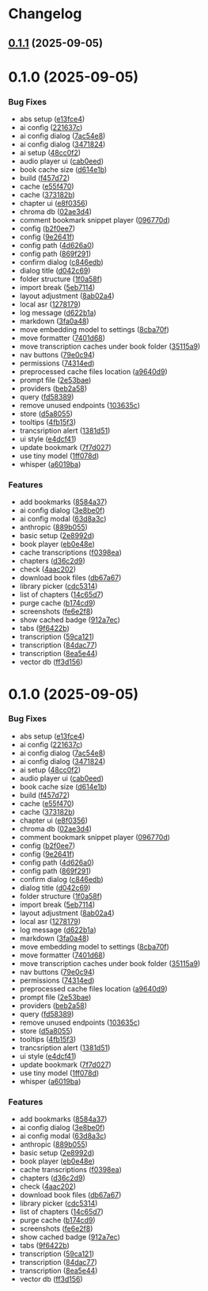 # Changelog

## [0.1.1](https://github.com/shakogegia/audioscribe/compare/0.1.0...0.1.1) (2025-09-05)

# 0.1.0 (2025-09-05)


### Bug Fixes

* abs setup ([e13fce4](https://github.com/shakogegia/audioscribe/commit/e13fce4663f5a7ef1b6f45326e07615a0b4ca0d2))
* ai config ([221637c](https://github.com/shakogegia/audioscribe/commit/221637cde6ccd914f1f0e64e0e9f61cb8faa0788))
* ai config dialog ([7ac54e8](https://github.com/shakogegia/audioscribe/commit/7ac54e8b495fa17a6fd388be1fe210f728dbea36))
* ai config dialog ([3471824](https://github.com/shakogegia/audioscribe/commit/347182429e5196f76badbe0b86df3b74ee3069d8))
* ai setup ([48cc0f2](https://github.com/shakogegia/audioscribe/commit/48cc0f24c0298a6c6b597f62baaf1d5884542f7f))
* audio player ui ([cab0eed](https://github.com/shakogegia/audioscribe/commit/cab0eed6a612474f9b1672147aa7e0f9163fd68a))
* book cache size ([d614e1b](https://github.com/shakogegia/audioscribe/commit/d614e1b458beaeaf9bcee77367de48de5eee12e1))
* build ([f457d72](https://github.com/shakogegia/audioscribe/commit/f457d726f54c1d1c7a4e7d00630748671554266a))
* cache ([e55f470](https://github.com/shakogegia/audioscribe/commit/e55f47013f172a1262307c698fbdfdf4669c3e77))
* cache ([373182b](https://github.com/shakogegia/audioscribe/commit/373182bb117a805e28578659af5bf362d06cf710))
* chapter ui ([e8f0356](https://github.com/shakogegia/audioscribe/commit/e8f0356f8ac18806d7ad450d40ee4789ded5784f))
* chroma db ([02ae3d4](https://github.com/shakogegia/audioscribe/commit/02ae3d47107e0006dc989f1092a38d08158ac354))
* comment bookmark snippet player ([096770d](https://github.com/shakogegia/audioscribe/commit/096770dec7eadc2d8cf9b37e81af2357fe753e78))
* config ([b2f0ee7](https://github.com/shakogegia/audioscribe/commit/b2f0ee7f0606e7692ead711788a8b74244b363d5))
* config ([9e2641f](https://github.com/shakogegia/audioscribe/commit/9e2641fe19f636580c3f45c4ce538b8ad6680ea9))
* config path ([4d626a0](https://github.com/shakogegia/audioscribe/commit/4d626a0d8bb4a38e690d42dc2ce9a1d95fce3726))
* config path ([869f291](https://github.com/shakogegia/audioscribe/commit/869f291709134e8159321e6df2030833f9dccfe2))
* confirm dialog ([c846edb](https://github.com/shakogegia/audioscribe/commit/c846edb26b1b90ac1ffe0a9172454cb678512470))
* dialog title ([d042c69](https://github.com/shakogegia/audioscribe/commit/d042c69bf7369869cd0c8335bb4e51a77efe568b))
* folder structure ([1f0a58f](https://github.com/shakogegia/audioscribe/commit/1f0a58f003980a3c4e97c155a5255cd044796e10))
* import break ([5eb7114](https://github.com/shakogegia/audioscribe/commit/5eb71141f679aecd0bcfae1c423b2e763d2b328c))
* layout adjustment ([8ab02a4](https://github.com/shakogegia/audioscribe/commit/8ab02a476578dfa65ee9705da50ff22834a8271a))
* local asr ([1278179](https://github.com/shakogegia/audioscribe/commit/127817972fbef39b46034f2a1f3d16e8a34276f7))
* log message ([d622b1a](https://github.com/shakogegia/audioscribe/commit/d622b1a7ffb9507d10eb3cd9fd5ddd8886eaf6b6))
* markdown ([3fa0a48](https://github.com/shakogegia/audioscribe/commit/3fa0a48e688eb52f7e7ee283767d138495a7005c))
* move embedding model to settings ([8cba70f](https://github.com/shakogegia/audioscribe/commit/8cba70f92f416272c49f2d967a2ab844771049aa))
* move formatter ([7401d68](https://github.com/shakogegia/audioscribe/commit/7401d686438a623bd8213d3c933c3bf4efc006ef))
* move transcription caches under book folder ([35115a9](https://github.com/shakogegia/audioscribe/commit/35115a90602df9518135240aef4f39e07d4d09cd))
* nav buttons ([79e0c94](https://github.com/shakogegia/audioscribe/commit/79e0c9435908e21f27d75cc3b28f401c1491e9f6))
* permissions ([74314ed](https://github.com/shakogegia/audioscribe/commit/74314ed1d086239cabfe0c98cb4a9c5e1aca1243))
* preprocessed cache files location ([a9640d9](https://github.com/shakogegia/audioscribe/commit/a9640d906189cd381e12140e4fe2c0b5416e7f58))
* prompt file ([2e53bae](https://github.com/shakogegia/audioscribe/commit/2e53baebeb8442f71ba88c0108e0b233a461a740))
* providers ([beb2a58](https://github.com/shakogegia/audioscribe/commit/beb2a5855e3cc759fd3b47dea5503b0fea9bc2cf))
* query ([fd58389](https://github.com/shakogegia/audioscribe/commit/fd583892a5f3312246f0435bc67fa774bad8a2df))
* remove unused endpoints ([103635c](https://github.com/shakogegia/audioscribe/commit/103635c3566de8fc256dc2a1548d344008d2af63))
* store ([d5a8055](https://github.com/shakogegia/audioscribe/commit/d5a8055fecf880a0d632ae279e3678faf91d355a))
* tooltips ([4fb15f3](https://github.com/shakogegia/audioscribe/commit/4fb15f3cbe35120ed71ad2399aa89b4768111e1f))
* trancsription alert ([1381d51](https://github.com/shakogegia/audioscribe/commit/1381d518c6611e62177b55fe509e75ce0d99284b))
* ui style ([e4dcf41](https://github.com/shakogegia/audioscribe/commit/e4dcf416bb9925ce80830b6b2861e3872ed91667))
* update bookmark ([7f7d027](https://github.com/shakogegia/audioscribe/commit/7f7d027740017123513ed3547999b4b9dcd25888))
* use tiny model ([1ff078d](https://github.com/shakogegia/audioscribe/commit/1ff078d49d525eb371f992bbfcbb9758f1e18750))
* whisper ([a6019ba](https://github.com/shakogegia/audioscribe/commit/a6019ba0f8f25c2a88b16d78bf1895cd9b0a0e1f))


### Features

* add bookmarks ([8584a37](https://github.com/shakogegia/audioscribe/commit/8584a37ce4fd48f5391f8aab73b9075e23b25151))
* ai config dialog ([3e8be0f](https://github.com/shakogegia/audioscribe/commit/3e8be0f91ab8ffaf8431607d9ebcf1dcbb503fe0))
* ai config modal ([63d8a3c](https://github.com/shakogegia/audioscribe/commit/63d8a3cf192c67f4f7ab03f5282ca91bfd95fff4))
* anthropic ([889b055](https://github.com/shakogegia/audioscribe/commit/889b055339236d6f77aad1128abae17fb26f617d))
* basic setup ([2e8992d](https://github.com/shakogegia/audioscribe/commit/2e8992d85efd230f14a293b050a91be670b2500f))
* book player ([eb0e48e](https://github.com/shakogegia/audioscribe/commit/eb0e48e878a2388cbc1bf9d3a08b717e82d58212))
* cache transcriptions ([f0398ea](https://github.com/shakogegia/audioscribe/commit/f0398eaf723eb2349f76a1d2598872c22c804c9b))
* chapters ([d36c2d9](https://github.com/shakogegia/audioscribe/commit/d36c2d993853f95cada57e57acf3bafc0b6ca14f))
* check ([4aac202](https://github.com/shakogegia/audioscribe/commit/4aac202d020e42955aeb588db3fc9aad62cbfb30))
* download book files ([db67a67](https://github.com/shakogegia/audioscribe/commit/db67a676a0d3bd147951c6c17a38bde80e7d119f))
* library picker ([cdc5314](https://github.com/shakogegia/audioscribe/commit/cdc5314bef2f03b8186f92c68a22c0a937751aea))
* list of chapters ([14c65d7](https://github.com/shakogegia/audioscribe/commit/14c65d7b753b87f36a7c613f8b01a9d5a4cec144))
* purge cache ([b174cd9](https://github.com/shakogegia/audioscribe/commit/b174cd932c6fbcead001b4f400c17ac75db81c7d))
* screenshots ([fe6e2f8](https://github.com/shakogegia/audioscribe/commit/fe6e2f8d04dcec7a3a811b0167f14e7cd9e8155b))
* show cached badge ([912a7ec](https://github.com/shakogegia/audioscribe/commit/912a7ec3f3dad41900bd67f79edb301c8a7b1a31))
* tabs ([9f6422b](https://github.com/shakogegia/audioscribe/commit/9f6422b973df2d8e9b3792855a808176e3479cb1))
* transcription ([59ca121](https://github.com/shakogegia/audioscribe/commit/59ca121809aaa78dacca635e148ed62e4074bfc1))
* transcription ([84dac77](https://github.com/shakogegia/audioscribe/commit/84dac77f582698d354a189c934ec872af043cb83))
* transcription ([8ea5e44](https://github.com/shakogegia/audioscribe/commit/8ea5e44e188bd6804464413ccf89ef3d82eeb09b))
* vector db ([ff3d156](https://github.com/shakogegia/audioscribe/commit/ff3d156b0bea2f805f5a6b5e06627a4d50731356))

# 0.1.0 (2025-09-05)


### Bug Fixes

* abs setup ([e13fce4](https://github.com/shakogegia/audioscribe/commit/e13fce4663f5a7ef1b6f45326e07615a0b4ca0d2))
* ai config ([221637c](https://github.com/shakogegia/audioscribe/commit/221637cde6ccd914f1f0e64e0e9f61cb8faa0788))
* ai config dialog ([7ac54e8](https://github.com/shakogegia/audioscribe/commit/7ac54e8b495fa17a6fd388be1fe210f728dbea36))
* ai config dialog ([3471824](https://github.com/shakogegia/audioscribe/commit/347182429e5196f76badbe0b86df3b74ee3069d8))
* ai setup ([48cc0f2](https://github.com/shakogegia/audioscribe/commit/48cc0f24c0298a6c6b597f62baaf1d5884542f7f))
* audio player ui ([cab0eed](https://github.com/shakogegia/audioscribe/commit/cab0eed6a612474f9b1672147aa7e0f9163fd68a))
* book cache size ([d614e1b](https://github.com/shakogegia/audioscribe/commit/d614e1b458beaeaf9bcee77367de48de5eee12e1))
* build ([f457d72](https://github.com/shakogegia/audioscribe/commit/f457d726f54c1d1c7a4e7d00630748671554266a))
* cache ([e55f470](https://github.com/shakogegia/audioscribe/commit/e55f47013f172a1262307c698fbdfdf4669c3e77))
* cache ([373182b](https://github.com/shakogegia/audioscribe/commit/373182bb117a805e28578659af5bf362d06cf710))
* chapter ui ([e8f0356](https://github.com/shakogegia/audioscribe/commit/e8f0356f8ac18806d7ad450d40ee4789ded5784f))
* chroma db ([02ae3d4](https://github.com/shakogegia/audioscribe/commit/02ae3d47107e0006dc989f1092a38d08158ac354))
* comment bookmark snippet player ([096770d](https://github.com/shakogegia/audioscribe/commit/096770dec7eadc2d8cf9b37e81af2357fe753e78))
* config ([b2f0ee7](https://github.com/shakogegia/audioscribe/commit/b2f0ee7f0606e7692ead711788a8b74244b363d5))
* config ([9e2641f](https://github.com/shakogegia/audioscribe/commit/9e2641fe19f636580c3f45c4ce538b8ad6680ea9))
* config path ([4d626a0](https://github.com/shakogegia/audioscribe/commit/4d626a0d8bb4a38e690d42dc2ce9a1d95fce3726))
* config path ([869f291](https://github.com/shakogegia/audioscribe/commit/869f291709134e8159321e6df2030833f9dccfe2))
* confirm dialog ([c846edb](https://github.com/shakogegia/audioscribe/commit/c846edb26b1b90ac1ffe0a9172454cb678512470))
* dialog title ([d042c69](https://github.com/shakogegia/audioscribe/commit/d042c69bf7369869cd0c8335bb4e51a77efe568b))
* folder structure ([1f0a58f](https://github.com/shakogegia/audioscribe/commit/1f0a58f003980a3c4e97c155a5255cd044796e10))
* import break ([5eb7114](https://github.com/shakogegia/audioscribe/commit/5eb71141f679aecd0bcfae1c423b2e763d2b328c))
* layout adjustment ([8ab02a4](https://github.com/shakogegia/audioscribe/commit/8ab02a476578dfa65ee9705da50ff22834a8271a))
* local asr ([1278179](https://github.com/shakogegia/audioscribe/commit/127817972fbef39b46034f2a1f3d16e8a34276f7))
* log message ([d622b1a](https://github.com/shakogegia/audioscribe/commit/d622b1a7ffb9507d10eb3cd9fd5ddd8886eaf6b6))
* markdown ([3fa0a48](https://github.com/shakogegia/audioscribe/commit/3fa0a48e688eb52f7e7ee283767d138495a7005c))
* move embedding model to settings ([8cba70f](https://github.com/shakogegia/audioscribe/commit/8cba70f92f416272c49f2d967a2ab844771049aa))
* move formatter ([7401d68](https://github.com/shakogegia/audioscribe/commit/7401d686438a623bd8213d3c933c3bf4efc006ef))
* move transcription caches under book folder ([35115a9](https://github.com/shakogegia/audioscribe/commit/35115a90602df9518135240aef4f39e07d4d09cd))
* nav buttons ([79e0c94](https://github.com/shakogegia/audioscribe/commit/79e0c9435908e21f27d75cc3b28f401c1491e9f6))
* permissions ([74314ed](https://github.com/shakogegia/audioscribe/commit/74314ed1d086239cabfe0c98cb4a9c5e1aca1243))
* preprocessed cache files location ([a9640d9](https://github.com/shakogegia/audioscribe/commit/a9640d906189cd381e12140e4fe2c0b5416e7f58))
* prompt file ([2e53bae](https://github.com/shakogegia/audioscribe/commit/2e53baebeb8442f71ba88c0108e0b233a461a740))
* providers ([beb2a58](https://github.com/shakogegia/audioscribe/commit/beb2a5855e3cc759fd3b47dea5503b0fea9bc2cf))
* query ([fd58389](https://github.com/shakogegia/audioscribe/commit/fd583892a5f3312246f0435bc67fa774bad8a2df))
* remove unused endpoints ([103635c](https://github.com/shakogegia/audioscribe/commit/103635c3566de8fc256dc2a1548d344008d2af63))
* store ([d5a8055](https://github.com/shakogegia/audioscribe/commit/d5a8055fecf880a0d632ae279e3678faf91d355a))
* tooltips ([4fb15f3](https://github.com/shakogegia/audioscribe/commit/4fb15f3cbe35120ed71ad2399aa89b4768111e1f))
* trancsription alert ([1381d51](https://github.com/shakogegia/audioscribe/commit/1381d518c6611e62177b55fe509e75ce0d99284b))
* ui style ([e4dcf41](https://github.com/shakogegia/audioscribe/commit/e4dcf416bb9925ce80830b6b2861e3872ed91667))
* update bookmark ([7f7d027](https://github.com/shakogegia/audioscribe/commit/7f7d027740017123513ed3547999b4b9dcd25888))
* use tiny model ([1ff078d](https://github.com/shakogegia/audioscribe/commit/1ff078d49d525eb371f992bbfcbb9758f1e18750))
* whisper ([a6019ba](https://github.com/shakogegia/audioscribe/commit/a6019ba0f8f25c2a88b16d78bf1895cd9b0a0e1f))


### Features

* add bookmarks ([8584a37](https://github.com/shakogegia/audioscribe/commit/8584a37ce4fd48f5391f8aab73b9075e23b25151))
* ai config dialog ([3e8be0f](https://github.com/shakogegia/audioscribe/commit/3e8be0f91ab8ffaf8431607d9ebcf1dcbb503fe0))
* ai config modal ([63d8a3c](https://github.com/shakogegia/audioscribe/commit/63d8a3cf192c67f4f7ab03f5282ca91bfd95fff4))
* anthropic ([889b055](https://github.com/shakogegia/audioscribe/commit/889b055339236d6f77aad1128abae17fb26f617d))
* basic setup ([2e8992d](https://github.com/shakogegia/audioscribe/commit/2e8992d85efd230f14a293b050a91be670b2500f))
* book player ([eb0e48e](https://github.com/shakogegia/audioscribe/commit/eb0e48e878a2388cbc1bf9d3a08b717e82d58212))
* cache transcriptions ([f0398ea](https://github.com/shakogegia/audioscribe/commit/f0398eaf723eb2349f76a1d2598872c22c804c9b))
* chapters ([d36c2d9](https://github.com/shakogegia/audioscribe/commit/d36c2d993853f95cada57e57acf3bafc0b6ca14f))
* check ([4aac202](https://github.com/shakogegia/audioscribe/commit/4aac202d020e42955aeb588db3fc9aad62cbfb30))
* download book files ([db67a67](https://github.com/shakogegia/audioscribe/commit/db67a676a0d3bd147951c6c17a38bde80e7d119f))
* library picker ([cdc5314](https://github.com/shakogegia/audioscribe/commit/cdc5314bef2f03b8186f92c68a22c0a937751aea))
* list of chapters ([14c65d7](https://github.com/shakogegia/audioscribe/commit/14c65d7b753b87f36a7c613f8b01a9d5a4cec144))
* purge cache ([b174cd9](https://github.com/shakogegia/audioscribe/commit/b174cd932c6fbcead001b4f400c17ac75db81c7d))
* screenshots ([fe6e2f8](https://github.com/shakogegia/audioscribe/commit/fe6e2f8d04dcec7a3a811b0167f14e7cd9e8155b))
* show cached badge ([912a7ec](https://github.com/shakogegia/audioscribe/commit/912a7ec3f3dad41900bd67f79edb301c8a7b1a31))
* tabs ([9f6422b](https://github.com/shakogegia/audioscribe/commit/9f6422b973df2d8e9b3792855a808176e3479cb1))
* transcription ([59ca121](https://github.com/shakogegia/audioscribe/commit/59ca121809aaa78dacca635e148ed62e4074bfc1))
* transcription ([84dac77](https://github.com/shakogegia/audioscribe/commit/84dac77f582698d354a189c934ec872af043cb83))
* transcription ([8ea5e44](https://github.com/shakogegia/audioscribe/commit/8ea5e44e188bd6804464413ccf89ef3d82eeb09b))
* vector db ([ff3d156](https://github.com/shakogegia/audioscribe/commit/ff3d156b0bea2f805f5a6b5e06627a4d50731356))
